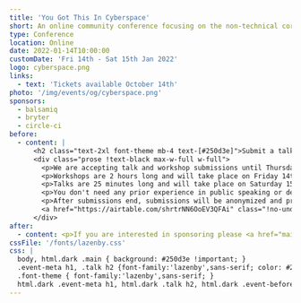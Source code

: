 ```yaml
---
title: 'You Got This In Cyberspace'
short: An online community conference focusing on the non-technical core skills for a happy, healthy work life.
type: Conference
location: Online
date: 2022-01-14T10:00:00
customDate: 'Fri 14th - Sat 15th Jan 2022'
logo: cyberspace.png
links:
  - text: 'Tickets available October 14th'
photo: '/img/events/og/cyberspace.png'
sponsors:
  - balsamiq
  - bryter
  - circle-ci
before:
  - content: |
      <h2 class="text-2xl font-theme mb-4 text-[#250d3e]">Submit a talk or workshop</h2>
      <div class="prose !text-black max-w-full w-full">
        <p>We are accepting talk and workshop submissions until Thursday September 30th 2021.</p>
        <p>Workshops are 2 hours long and will take place on Friday 14th January 2022. Those facilitating will be paid £400 for their time. Workshops should have no more than an hour of content, with the remaining time spent in small groups with a facilitator.</p>
        <p>Talks are 25 minutes long and will take place on Saturday 15th January 2022. Speakers will be paid £150 for their time.</p>
        <p>You don't need any prior experience in public speaking or delivering workshops - we are here to help you.</p>
        <p>After submissions end, submissions will be anonymized and provided to an external review panel. We will get back to everyone regardless of outcome.</p>
        <a href="https://airtable.com/shrtrNN6OoEV3QFAi" class="!no-underline bg-pink-500 w-full px-4 py-2 block text-center !text-white">Submit talk or workshop</a>
      </div>
after:
  - content: <p>If you are interested in sponsoring please <a href="mailto:kevin@yougotthis.io" class="underline font-bold">send an email to Kevin</a>.</p>
cssFile: '/fonts/lazenby.css'
css: |
  body, html.dark .main { background: #250d3e !important; }
  .event-meta h1, .talk h2 {font-family:'lazenby',sans-serif; color: #250d3e;}
  .font-theme { font-family:'lazenby',sans-serif; }
  html.dark .event-meta h1, html.dark .talk h2, html.dark .event-before * { color: white; }
---
```


